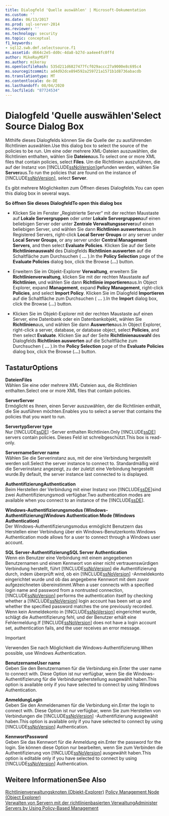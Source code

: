 ```yaml
---
title: Dialogfeld 'Quelle auswählen' | Microsoft-Dokumentation
ms.custom: ''
ms.date: 06/13/2017
ms.prod: sql-server-2014
ms.reviewer: ''
ms.technology: security
ms.topic: conceptual
f1_keywords:
- sql12.swb.dmf.selectsource.f1
ms.assetid: d664c2e5-dd0c-4da8-b27d-aa4ee4fc0ffd
author: MikeRayMSFT
ms.author: mikeray
ms.openlocfilehash: 535d211d6827477fcf029accc27a9000e8c695c4
ms.sourcegitcommit: ad4d92dce894592a259721a1571b1d8736abacdb
ms.translationtype: MT
ms.contentlocale: de-DE
ms.lasthandoff: 08/04/2020
ms.locfileid: "87724534"
---
```

# <a name="select-source-dialog-box"></a><span data-ttu-id="798c8-102">Dialogfeld 'Quelle auswählen'</span><span class="sxs-lookup"><span data-stu-id="798c8-102">Select Source Dialog Box</span></span>
  <span data-ttu-id="798c8-103">Mithilfe dieses Dialogfelds können Sie die Quelle der zu ausführenden Richtlinien auswählen.</span><span class="sxs-lookup"><span data-stu-id="798c8-103">Use this dialog box to select the source of the policies to be run.</span></span> <span data-ttu-id="798c8-104">Um eine oder mehrere XML-Dateien auszuwählen, die Richtlinien enthalten, wählen Sie **Dateien**aus.</span><span class="sxs-lookup"><span data-stu-id="798c8-104">To select one or more XML files that contain policies, select **Files**.</span></span> <span data-ttu-id="798c8-105">Um die Richtlinien auszuführen, die auf der Instanz von [!INCLUDE[ssNoVersion](../../includes/ssnoversion-md.md)]gefunden werden, wählen Sie **Server**aus.</span><span class="sxs-lookup"><span data-stu-id="798c8-105">To run the policies that are found on the instance of [!INCLUDE[ssNoVersion](../../includes/ssnoversion-md.md)], select **Server**.</span></span>  
  
 <span data-ttu-id="798c8-106">Es gibt mehrere Möglichkeiten zum Öffnen dieses Dialogfelds.</span><span class="sxs-lookup"><span data-stu-id="798c8-106">You can open this dialog box in several ways.</span></span>  
  
 <span data-ttu-id="798c8-107">**So öffnen Sie dieses Dialogfeld**</span><span class="sxs-lookup"><span data-stu-id="798c8-107">**To open this dialog box**</span></span>  
  
-   <span data-ttu-id="798c8-108">Klicken Sie im Fenster „Registrierte Server“ mit der rechten Maustaste auf **Lokale Servergruppen** oder unter **Lokale Servergruppen**auf einen beliebigen Server oder unter **Zentrale Verwaltungsserver**auf einen beliebigen Server, und wählen Sie dann **Richtlinien auswerten**aus.</span><span class="sxs-lookup"><span data-stu-id="798c8-108">In Registered Servers, right-click **Local Server Groups** or any server under **Local Server Groups**, or any server under **Central Management Servers**, and then select **Evaluate Policies**.</span></span> <span data-ttu-id="798c8-109">Klicken Sie auf der Seite **Richtlinienauswahl** des Dialogfelds **Richtlinien auswerten** auf die Schaltfläche zum Durchsuchen ( **...** ).</span><span class="sxs-lookup"><span data-stu-id="798c8-109">In the **Policy Selection** page of the **Evaluate Policies** dialog box, click the Browse (**...**) button.</span></span>  
  
-   <span data-ttu-id="798c8-110">Erweitern Sie im Objekt-Explorer **Verwaltung**, erweitern Sie **Richtlinienverwaltung**, klicken Sie mit der rechten Maustaste auf **Richtlinien**, und wählen Sie dann **Richtlinie importieren**aus.</span><span class="sxs-lookup"><span data-stu-id="798c8-110">In Object Explorer, expand **Management**, expand **Policy Management**, right-click **Policies**, and select **Import Policy**.</span></span> <span data-ttu-id="798c8-111">Klicken Sie im Dialogfeld **Importieren** auf die Schaltfläche zum Durchsuchen ( **...** ).</span><span class="sxs-lookup"><span data-stu-id="798c8-111">In the **Import** dialog box, click the Browse (**...**) button.</span></span>  
  
-   <span data-ttu-id="798c8-112">Klicken Sie im Objekt-Explorer mit der rechten Maustaste auf einen Server, eine Datenbank oder ein Datenbankobjekt, wählen Sie **Richtlinien**aus, und wählen Sie dann **Auswerten**aus.</span><span class="sxs-lookup"><span data-stu-id="798c8-112">In Object Explorer, right-click a server, database, or database object, select **Policies**, and then select **Evaluate**.</span></span> <span data-ttu-id="798c8-113">Klicken Sie auf der Seite **Richtlinienauswahl** des Dialogfelds **Richtlinien auswerten** auf die Schaltfläche zum Durchsuchen ( **...** ).</span><span class="sxs-lookup"><span data-stu-id="798c8-113">In the **Policy Selection** page of the **Evaluate Policies** dialog box, click the Browse (**...**) button.</span></span>  
  
## <a name="options"></a><span data-ttu-id="798c8-114">Tastatur</span><span class="sxs-lookup"><span data-stu-id="798c8-114">Options</span></span>  
 <span data-ttu-id="798c8-115">**Dateien**</span><span class="sxs-lookup"><span data-stu-id="798c8-115">**Files**</span></span>  
 <span data-ttu-id="798c8-116">Wählen Sie eine oder mehrere XML-Dateien aus, die Richtlinien enthalten.</span><span class="sxs-lookup"><span data-stu-id="798c8-116">Select one or more XML files that contain policies.</span></span>  
  
 <span data-ttu-id="798c8-117">**Server**</span><span class="sxs-lookup"><span data-stu-id="798c8-117">**Server**</span></span>  
 <span data-ttu-id="798c8-118">Ermöglicht es Ihnen, einen Server auszuwählen, der die Richtlinien enthält, die Sie ausführen möchten.</span><span class="sxs-lookup"><span data-stu-id="798c8-118">Enables you to select a server that contains the policies that you want to run.</span></span>  
  
 <span data-ttu-id="798c8-119">**Servertyp**</span><span class="sxs-lookup"><span data-stu-id="798c8-119">**Server type**</span></span>  
 <span data-ttu-id="798c8-120">Nur [!INCLUDE[ssDE](../../includes/ssde-md.md)] -Server enthalten Richtlinien.</span><span class="sxs-lookup"><span data-stu-id="798c8-120">Only [!INCLUDE[ssDE](../../includes/ssde-md.md)] servers contain policies.</span></span> <span data-ttu-id="798c8-121">Dieses Feld ist schreibgeschützt.</span><span class="sxs-lookup"><span data-stu-id="798c8-121">This box is read-only.</span></span>  
  
 <span data-ttu-id="798c8-122">**Servername**</span><span class="sxs-lookup"><span data-stu-id="798c8-122">**Server name**</span></span>  
 <span data-ttu-id="798c8-123">Wählen Sie die Serverinstanz aus, mit der eine Verbindung hergestellt werden soll.</span><span class="sxs-lookup"><span data-stu-id="798c8-123">Select the server instance to connect to.</span></span> <span data-ttu-id="798c8-124">Standardmäßig wird die Serverinstanz angezeigt, zu der zuletzt eine Verbindung hergestellt wurde.</span><span class="sxs-lookup"><span data-stu-id="798c8-124">By default, the server instance last connected to is displayed.</span></span>  
  
 <span data-ttu-id="798c8-125">**Authentifizierung**</span><span class="sxs-lookup"><span data-stu-id="798c8-125">**Authentication**</span></span>  
 <span data-ttu-id="798c8-126">Beim Herstellen der Verbindung mit einer Instanz von [!INCLUDE[ssDE](../../includes/ssde-md.md)]sind zwei Authentifizierungsmodi verfügbar.</span><span class="sxs-lookup"><span data-stu-id="798c8-126">Two authentication modes are available when you connect to an instance of the [!INCLUDE[ssDE](../../includes/ssde-md.md)].</span></span>  
  
 <span data-ttu-id="798c8-127">**Windows-Authentifizierungsmodus (Windows-Authentifizierung)**</span><span class="sxs-lookup"><span data-stu-id="798c8-127">**Windows Authentication Mode (Windows Authentication)**</span></span>  
 <span data-ttu-id="798c8-128">Der Windows-Authentifizierungsmodus ermöglicht Benutzern das Herstellen einer Verbindung über ein Windows-Benutzerkonto.</span><span class="sxs-lookup"><span data-stu-id="798c8-128">Windows Authentication mode allows for a user to connect through a Windows user account.</span></span>  
  
 <span data-ttu-id="798c8-129">**SQL Server-Authentifizierung**</span><span class="sxs-lookup"><span data-stu-id="798c8-129">**SQL Server Authentication**</span></span>  
 <span data-ttu-id="798c8-130">Wenn ein Benutzer eine Verbindung mit einem angegebenen Benutzernamen und einem Kennwort von einer nicht vertrauenswürdigen Verbindung herstellt, führt [!INCLUDE[ssNoVersion](../../includes/ssnoversion-md.md)] die Authentifizierung durch, indem überprüft wird, ob ein [!INCLUDE[ssNoVersion](../../includes/ssnoversion-md.md)] -Anmeldekonto eingerichtet wurde und ob das angegebene Kennwort mit dem zuvor aufgezeichneten übereinstimmt.</span><span class="sxs-lookup"><span data-stu-id="798c8-130">When a user connects with a specified login name and password from a nontrusted connection, [!INCLUDE[ssNoVersion](../../includes/ssnoversion-md.md)] performs the authentication itself by checking whether a [!INCLUDE[ssNoVersion](../../includes/ssnoversion-md.md)] login account has been set up and whether the specified password matches the one previously recorded.</span></span> <span data-ttu-id="798c8-131">Wenn kein Anmeldekonto in [!INCLUDE[ssNoVersion](../../includes/ssnoversion-md.md)] eingerichtet wurde, schlägt die Authentifizierung fehl, und der Benutzer erhält eine Fehlermeldung.</span><span class="sxs-lookup"><span data-stu-id="798c8-131">If [!INCLUDE[ssNoVersion](../../includes/ssnoversion-md.md)] does not have a login account set, authentication fails, and the user receives an error message.</span></span>  
  
> [!IMPORTANT]  
>  <span data-ttu-id="798c8-132">Verwenden Sie nach Möglichkeit die Windows-Authentifizierung.</span><span class="sxs-lookup"><span data-stu-id="798c8-132">When possible, use Windows Authentication.</span></span>  
  
 <span data-ttu-id="798c8-133">**Benutzername**</span><span class="sxs-lookup"><span data-stu-id="798c8-133">**User name**</span></span>  
 <span data-ttu-id="798c8-134">Geben Sie den Benutzernamen für die Verbindung ein.</span><span class="sxs-lookup"><span data-stu-id="798c8-134">Enter the user name to connect with.</span></span> <span data-ttu-id="798c8-135">Diese Option ist nur verfügbar, wenn Sie die Windows-Authentifizierung für die Verbindungsherstellung ausgewählt haben.</span><span class="sxs-lookup"><span data-stu-id="798c8-135">This option is available only if you have selected to connect by using Windows Authentication.</span></span>  
  
 <span data-ttu-id="798c8-136">**Anmeldung**</span><span class="sxs-lookup"><span data-stu-id="798c8-136">**Login**</span></span>  
 <span data-ttu-id="798c8-137">Geben Sie den Anmeldenamen für die Verbindung ein.</span><span class="sxs-lookup"><span data-stu-id="798c8-137">Enter the login to connect with.</span></span> <span data-ttu-id="798c8-138">Diese Option ist nur verfügbar, wenn Sie zum Herstellen von Verbindungen die [!INCLUDE[ssNoVersion](../../includes/ssnoversion-md.md)] -Authentifizierung ausgewählt haben.</span><span class="sxs-lookup"><span data-stu-id="798c8-138">This option is available only if you have selected to connect by using [!INCLUDE[ssNoVersion](../../includes/ssnoversion-md.md)] Authentication.</span></span>  
  
 <span data-ttu-id="798c8-139">**Kennwort**</span><span class="sxs-lookup"><span data-stu-id="798c8-139">**Password**</span></span>  
 <span data-ttu-id="798c8-140">Geben Sie das Kennwort für die Anmeldung ein.</span><span class="sxs-lookup"><span data-stu-id="798c8-140">Enter the password for the login.</span></span> <span data-ttu-id="798c8-141">Sie können diese Option nur bearbeiten, wenn Sie zum Verbinden die Authentifizierung von [!INCLUDE[ssNoVersion](../../includes/ssnoversion-md.md)] ausgewählt haben.</span><span class="sxs-lookup"><span data-stu-id="798c8-141">This option is editable only if you have selected to connect by using [!INCLUDE[ssNoVersion](../../includes/ssnoversion-md.md)] Authentication.</span></span>  
  
## <a name="see-also"></a><span data-ttu-id="798c8-142">Weitere Informationen</span><span class="sxs-lookup"><span data-stu-id="798c8-142">See Also</span></span>  
 <span data-ttu-id="798c8-143">[Richtlinienverwaltungsknoten &#40;Objekt-Explorer&#41;](../../ssms/object/object-explorer.md) </span><span class="sxs-lookup"><span data-stu-id="798c8-143">[Policy Management Node &#40;Object Explorer&#41;](../../ssms/object/object-explorer.md) </span></span>  
 [<span data-ttu-id="798c8-144">Verwalten von Servern mit der richtlinienbasierten Verwaltung</span><span class="sxs-lookup"><span data-stu-id="798c8-144">Administer Servers by Using Policy-Based Management</span></span>](administer-servers-by-using-policy-based-management.md)  
  
  
